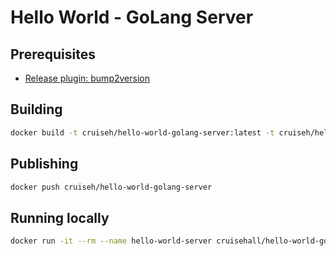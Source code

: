 # Hello World - GoLang Server

## Prerequisites

- [Release plugin: bump2version](https://github.com/c4urself/bump2version)

## Building

```sh
docker build -t cruiseh/hello-world-golang-server:latest -t cruiseh/hello-world-golang-server:$(git log -1 --format=%h)  .
```

## Publishing

```sh
docker push cruiseh/hello-world-golang-server
```
## Running locally

```sh
docker run -it --rm --name hello-world-server cruisehall/hello-world-golang-server
```